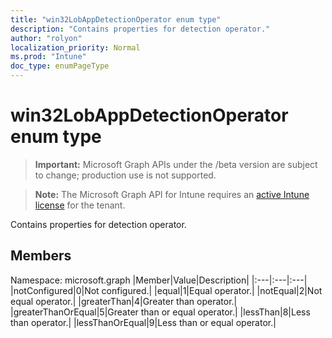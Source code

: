 ```yaml
---
title: "win32LobAppDetectionOperator enum type"
description: "Contains properties for detection operator."
author: "rolyon"
localization_priority: Normal
ms.prod: "Intune"
doc_type: enumPageType
---
```


# win32LobAppDetectionOperator enum type

> **Important:** Microsoft Graph APIs under the /beta version are subject to change; production use is not supported.

> **Note:** The Microsoft Graph API for Intune requires an [active Intune license](https://go.microsoft.com/fwlink/?linkid=839381) for the tenant.

Contains properties for detection operator.

## Members

Namespace: microsoft.graph
|Member|Value|Description|
|:---|:---|:---|
|notConfigured|0|Not configured.|
|equal|1|Equal operator.|
|notEqual|2|Not equal operator.|
|greaterThan|4|Greater than operator.|
|greaterThanOrEqual|5|Greater than or equal operator.|
|lessThan|8|Less than operator.|
|lessThanOrEqual|9|Less than or equal operator.|



